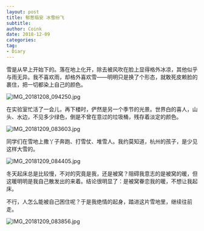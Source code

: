 ```yaml
---
layout: post
title: 郁葱临安 冰雪纷飞
subtitle: 
author: Coink
date: 2018-12-09
categories:
tag:
- Diary
---
```




雪是从早上开始下的。落在地上化开，除去被风吹在脸上显得格外冰凉，其他似乎与雨无异。我不喜欢雨，却格外喜欢雪——明明只是换了个形态，就敢死皮赖脸的裹住，把一切都染上自己的颜色。



![IMG_20181208_094250.jpg](https://i.loli.net/2018/12/09/5c0c8fdd3d14c.jpg)



在实验室忙活了一会儿，再下楼时，俨然是另一个季节的光景。世界白的喜人，山头、水边，不见多少绿色，倒是不曾在意过的垃圾桶，残存着淡定的颜色。



![IMG_20181209_083603.jpg](https://i.loli.net/2018/12/09/5c0c92cc38d1b.jpg)



同学们在雪地上撒丫子奔跑、打雪仗、堆雪人。我约莫知道，杭州的孩子，是少见这样大雪的。



![IMG_20181209_084405.jpg](https://i.loli.net/2018/12/09/5c0c937800255.jpg)



冬天起床总是比较慢，不对的究竟是我，还是被窝？阻碍我意志的是被窝的暖，但这暖明明是我自己散发出的来着。结论很明显了：是被窝眷恋我的暖，不想让我起床。

不行，人怎么能被自己困住呢？于是我绝情的起身，踏进这片雪地里，继续往前走。



![IMG_20181209_083856.jpg](https://i.loli.net/2018/12/09/5c0c9425ac0c4.jpg)





